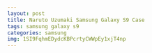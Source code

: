 ```yaml
---
layout: post
title: Naruto Uzumaki Samsung Galaxy S9 Case
tags: samsung galaxy s9
categories: samsung
img: 1SI9FqhmEDydcKBPcrtyCWWpEy1xjT4np
---
```

